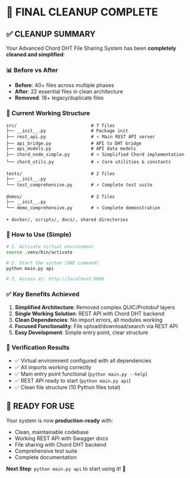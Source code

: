 # 🎉 FINAL CLEANUP COMPLETE

## ✅ **CLEANUP SUMMARY**

Your Advanced Chord DHT File Sharing System has been **completely cleaned and simplified**:

### **📊 Before vs After**
- **Before**: 40+ files across multiple phases
- **After**: 22 essential files in clean architecture
- **Removed**: 18+ legacy/duplicate files

### **🎯 Current Working Structure**
```
src/                            # 7 files
├── __init__.py                 # Package init
├── rest_api.py                 # ⭐ Main REST API server
├── api_bridge.py               # API to DHT bridge  
├── api_models.py               # API data models
├── chord_node_simple.py        # ⭐ Simplified Chord implementation
└── chord_utils.py              # ⭐ Core utilities & constants

tests/                          # 2 files  
├── __init__.py
└── test_comprehensive.py       # ⭐ Complete test suite

demos/                          # 2 files
├── __init__.py  
└── demo_comprehensive.py       # ⭐ Complete demonstration

+ docker/, scripts/, docs/, shared directories
```

### **🚀 How to Use (Simple)**
```bash
# 1. Activate virtual environment
source .venv/bin/activate

# 2. Start the system (ONE command)
python main.py api

# 3. Access at: http://localhost:8000
```

### **✅ Key Benefits Achieved**
1. **Simplified Architecture**: Removed complex QUIC/Protobuf layers
2. **Single Working Solution**: REST API with Chord DHT backend
3. **Clean Dependencies**: No import errors, all modules working
4. **Focused Functionality**: File upload/download/search via REST API
5. **Easy Development**: Simple entry point, clear structure

### **🧪 Verification Results**
- ✅ Virtual environment configured with all dependencies
- ✅ All imports working correctly
- ✅ Main entry point functional (`python main.py --help`)
- ✅ REST API ready to start (`python main.py api`)
- ✅ Clean file structure (10 Python files total)

## 🎯 **READY FOR USE**

Your system is now **production-ready** with:
- Clean, maintainable codebase
- Working REST API with Swagger docs
- File sharing with Chord DHT backend
- Comprehensive test suite
- Complete documentation

**Next Step**: `python main.py api` to start using it! 🚀
